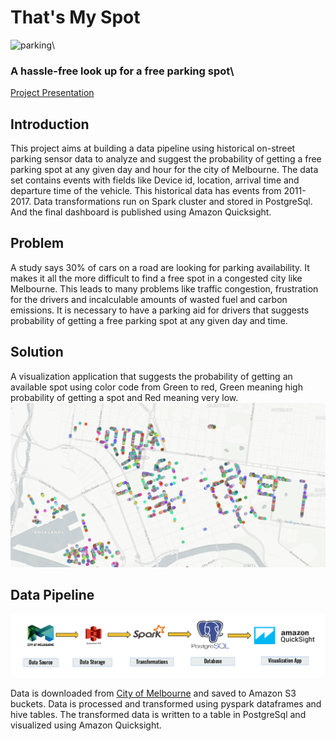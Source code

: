 # That's My Spot
![parking](https://github.githubassets.com/images/icons/emoji/unicode/1f17f.png?v8)\
### A hassle-free look up for a free parking spot\
[Project Presentation](https://docs.google.com/presentation/d/e/2PACX-1vRx3JwcXMyzI5oMRg-U0YlYKli9a701LnyJgkUt_VIyiQj46o3NX4LrTNz-cjQkATUSKNnCJUELir70/pub?start=false&loop=false&delayms=3000)


## Introduction
This project aims at building a data pipeline using historical on-street parking sensor data to analyze and suggest the probability of getting a free parking spot at any given day and hour for the city of Melbourne. The data set contains events with fields like Device id, location, arrival time and departure time of the vehicle. This historical data has events from 2011-2017. Data transformations run on Spark cluster and stored in PostgreSql. And the final dashboard is published using Amazon Quicksight.


## Problem
A study says 30% of cars on a road are looking for parking availability. It makes it all the more difficult to find a free spot in a congested city like Melbourne. This leads to many problems like traffic congestion, frustration for the drivers and incalculable amounts of wasted fuel and carbon emissions. It is necessary to have a parking aid for drivers that suggests probability of getting a free parking spot at any given day and time.

## Solution
A visualization application that suggests the probability of getting an available spot using color code from Green to red, Green meaning high probability of getting a spot and Red meaning very low.
![Demo](https://github.com/aaggarwal2805/InsightProject/blob/master/docs/Selection_011.png)

## Data Pipeline
![Process](https://github.com/aaggarwal2805/InsightProject/blob/master/docs/Selection_010.png)

Data is downloaded from [City of Melbourne](https://data.melbourne.vic.gov.au/browse?limitTo=datasets&q=parking+sensor&sortBy=relevance) and saved to Amazon S3 buckets. Data is processed and transformed using pyspark dataframes and hive tables. The transformed data is written to a table in PostgreSql and visualized using Amazon Quicksight.
